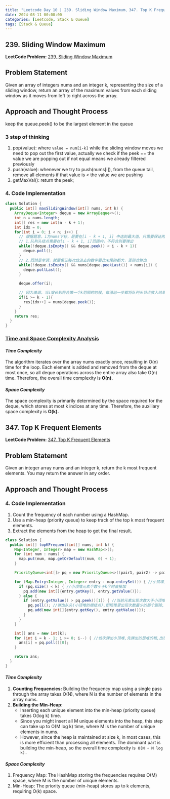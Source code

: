 ```yaml
---
title: "Leetcode Day 10 | 239. Sliding Window Maximum、347. Top K Frequent Elements"
date: 2024-08-11 00:00:00
categories: [Leetcode, Stack & Queue]
tags: [Stack & Queue]
---
```

## 239. Sliding Window Maximum
**LeetCode Problem:** [239. Sliding Window Maximum](https://leetcode.com/problems/sliding-window-maximum/description/?envType=problem-list-v2&envId=mzikka8g)

## Problem Statement
Given an array of integers nums and an integer k, representing the size of a sliding window, return an array of the 
maximum values from each sliding window as it moves from left to right across the array.

## Approach and Thought Process
keep the queue.peek() to be the largest element in the queue
### 3 step of thinking
1. pop(value): where `value = num[i-k]` while the sliding window moves we need to pop out the first value, actually we check if the peek == the value we are popping out
   if not equal means we already filtered previously
2. push(value): whenever we try to push(nums[i]), from the queue tail, remove all elements if that value is < the value we are pushing
3. getMaxVal(): return the peek;

### 4. Code Implementation

```java
class Solution {
  public int[] maxSlidingWindow(int[] nums, int k) {
    ArrayDeque<Integer> deque = new ArrayDeque<>();
    int n = nums.length;
    int[] res = new int[n - k + 1];
    int idx = 0;
    for(int i = 0; i < n; i++) {
      // 根据题意，i为nums下标，是要在[i - k + 1, i] 中选到最大值，只需要保证两点
      // 1.队列头结点需要在[i - k + 1, i]范围内，不符合则要弹出
      while(!deque.isEmpty() && deque.peek() < i - k + 1){
        deque.poll();
      }
      // 2.既然是单调，就要保证每次放进去的数字要比末尾的都大，否则也弹出
      while(!deque.isEmpty() && nums[deque.peekLast()] < nums[i]) {
        deque.pollLast();
      }

      deque.offer(i);

      // 因为单调，当i增长到符合第一个k范围的时候，每滑动一步都将队列头节点放入结果就行了
      if(i >= k - 1){
        res[idx++] = nums[deque.peek()];
      }
    }
    return res;
  }
}
```

### <u>Time and Space Complexity Analysis</u>

#### _Time Complexity_
The algorithm iterates over the array nums exactly once, resulting in O(n) time for the loop.
Each element is added and removed from the deque at most once, so all deque operations across the entire array also take O(n) time.
Therefore, the overall time complexity is **O(n).**

#### _Space Complexity_
The space complexity is primarily determined by the space required for the deque, which stores at most k indices at any time.
Therefore, the auxiliary space complexity is **O(k).**


## 347. Top K Frequent Elements
**LeetCode Problem:** [347. Top K Frequent Elements](https://leetcode.com/problems/implement-stack-using-queues/)


## Problem Statement
Given an integer array nums and an integer k, return the k most frequent elements. You may return the answer in any order.

## Approach and Thought Process

### 4. Code Implementation
1. Count the frequency of each number using a HashMap.
2. Use a min-heap (priority queue) to keep track of the top k most frequent elements.
3. Extract the elements from the heap to get the final result.

```java
class Solution {
  public int[] topKFrequent(int[] nums, int k) {
    Map<Integer, Integer> map = new HashMap<>();
    for (int num : nums) {
      map.put(num, map.getOrDefault(num, 0) + 1);
    }

    PriorityQueue<int[]> pq = new PriorityQueue<>((pair1, pair2) -> pair1[1]-pair2[1]);

    for (Map.Entry<Integer, Integer> entry : map.entrySet()) { //小顶堆只需要维持k个元素有序
      if (pq.size() < k) { //小顶堆元素个数小于k个时直接加
        pq.add(new int[]{entry.getKey(), entry.getValue()});
      } else {
        if (entry.getValue() > pq.peek()[1]) { //当前元素出现次数大于小顶堆的根结点(这k个元素中出现次数最少的那个)
          pq.poll(); //弹出队头(小顶堆的根结点),即把堆里出现次数最少的那个删除,留下的就是出现次数多的了
          pq.add(new int[]{entry.getKey(), entry.getValue()});
        }
      }
    }

    int[] ans = new int[k];
    for (int i = k - 1; i >= 0; i--) { //依次弹出小顶堆,先弹出的是堆的根,出现次数少,后面弹出的出现次数多
      ans[i] = pq.poll()[0];
    }

    return ans;
  }
}
```

#### _Time Complexity_
1. **Counting Frequencies:** Building the frequency map using a single pass through the array takes O(N), where N is the number of elements in the array nums.
2. **Building the Min-Heap:**
   - Inserting each unique element into the min-heap (priority queue) takes O(log k) time.
   - Since you might insert all M unique elements into the heap, this step can take up to O(M log k) time, where M is the number of unique elements in nums.
   - However, since the heap is maintained at size k, in most cases, this is more efficient than processing all elements.
The dominant part is building the min-heap, so the overall time complexity is` O(N + M log k).`

#### _Space Complexity_
1. Frequency Map: The HashMap storing the frequencies requires O(M) space, where M is the number of unique elements.
2. Min-Heap: The priority queue (min-heap) stores up to k elements, requiring O(k) space.
